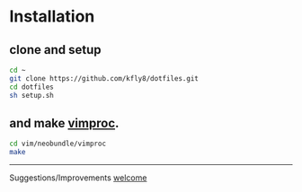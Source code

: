 # Installation 


## clone and setup

  ```sh
  cd ~
  git clone https://github.com/kfly8/dotfiles.git 
  cd dotfiles 
  sh setup.sh
  ```

## and make [vimproc](https://github.com/Shougo/vimproc.vim).

  ```sh
  cd vim/neobundle/vimproc
  make
  ```

---------
Suggestions/Improvements [welcome](https://github.com/kfly8/dotfiles/issues)

